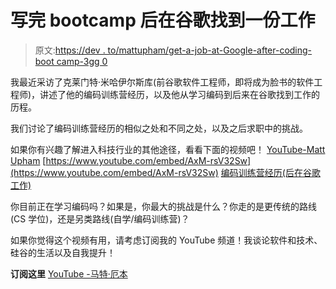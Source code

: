# 写完 bootcamp 后在谷歌找到一份工作

> 原文:[https://dev . to/mattupham/get-a-job-at-Google-after-coding-boot camp-3gg 0](https://dev.to/mattupham/getting-a-job-at-google-after-coding-bootcamp-3gg0)

我最近采访了克莱门特·米哈伊尔斯库(前谷歌软件工程师，即将成为脸书的软件工程师)，讲述了他的编码训练营经历，以及他从学习编码到后来在谷歌找到工作的历程。

我们讨论了编码训练营经历的相似之处和不同之处，以及之后求职中的挑战。

如果你有兴趣了解进入科技行业的其他途径，看看下面的视频吧！
[YouTube-Matt Upham](https://www.youtube.com/mattupham?<br>%0Asub_confirmation=1)
[https://www.youtube.com/embed/AxM-rsV32Sw](https://www.youtube.com/embed/AxM-rsV32Sw)
[编码训练营经历(后在谷歌工作)](https://youtu.be/AxM-rsV32Sw)

你目前正在学习编码吗？如果是，你最大的挑战是什么？你走的是更传统的路线(CS 学位)，还是另类路线(自学/编码训练营)？

如果你觉得这个视频有用，请考虑订阅我的 YouTube 频道！我谈论软件和技术、硅谷的生活以及自我提升！

**订阅这里**
[YouTube -马特·厄本](https://www.youtube.com/mattupham?sub_confirmation=1)